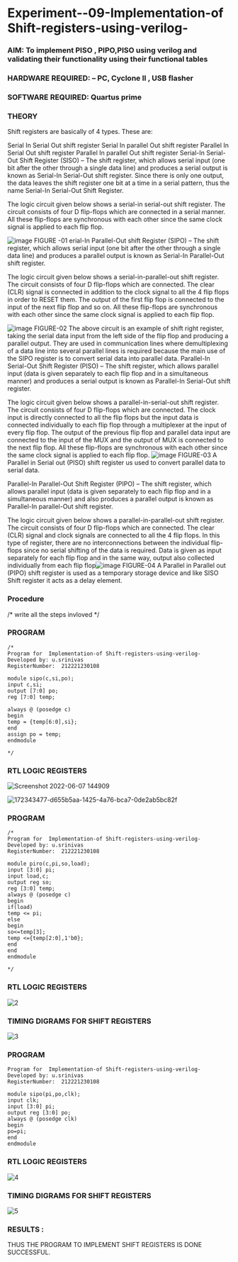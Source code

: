 
# Experiment--09-Implementation-of Shift-registers-using-verilog-
### AIM: To implement PISO , PIPO,PISO  using verilog and validating their functionality using their functional tables
### HARDWARE REQUIRED:  – PC, Cyclone II , USB flasher
### SOFTWARE REQUIRED:   Quartus prime
### THEORY 
Shift registers are basically of 4 types. These are:

Serial In Serial Out shift register
Serial In parallel Out shift register
Parallel In Serial Out shift register
Parallel In parallel Out shift register
Serial-In Serial-Out Shift Register (SISO) –
The shift register, which allows serial input (one bit after the other through a single data line) and produces a serial output is known as Serial-In Serial-Out shift register. Since there is only one output, the data leaves the shift register one bit at a time in a serial pattern, thus the name Serial-In Serial-Out Shift Register.

The logic circuit given below shows a serial-in serial-out shift register. The circuit consists of four D flip-flops which are connected in a serial manner. All these flip-flops are synchronous with each other since the same clock signal is applied to each flip flop.

![image](https://user-images.githubusercontent.com/36288975/172337366-540cc45e-11fe-4cce-9503-560dc704bc7d.png)
FIGURE -01 
erial-In Parallel-Out shift Register (SIPO) –
The shift register, which allows serial input (one bit after the other through a single data line) and produces a parallel output is known as Serial-In Parallel-Out shift register.

The logic circuit given below shows a serial-in-parallel-out shift register. The circuit consists of four D flip-flops which are connected. The clear (CLR) signal is connected in addition to the clock signal to all the 4 flip flops in order to RESET them. The output of the first flip flop is connected to the input of the next flip flop and so on. All these flip-flops are synchronous with each other since the same clock signal is applied to each flip flop.

![image](https://user-images.githubusercontent.com/36288975/172337438-03416c7e-7c9d-4939-ba34-c355b9fc79c5.png)
FIGURE-02
The above circuit is an example of shift right register, taking the serial data input from the left side of the flip flop and producing a parallel output. They are used in communication lines where demultiplexing of a data line into several parallel lines is required because the main use of the SIPO register is to convert serial data into parallel data.
Parallel-In Serial-Out Shift Register (PISO) –
The shift register, which allows parallel input (data is given separately to each flip flop and in a simultaneous manner) and produces a serial output is known as Parallel-In Serial-Out shift register.

The logic circuit given below shows a parallel-in-serial-out shift register. The circuit consists of four D flip-flops which are connected. The clock input is directly connected to all the flip flops but the input data is connected individually to each flip flop through a multiplexer at the input of every flip flop. The output of the previous flip flop and parallel data input are connected to the input of the MUX and the output of MUX is connected to the next flip flop. All these flip-flops are synchronous with each other since the same clock signal is applied to each flip flop.
![image](https://user-images.githubusercontent.com/36288975/172337544-1632407f-1743-4b17-b480-00663d01e59f.png)
FIGURE-03
A Parallel in Serial out (PISO) shift register us used to convert parallel data to serial data.

Parallel-In Parallel-Out Shift Register (PIPO) –
The shift register, which allows parallel input (data is given separately to each flip flop and in a simultaneous manner) and also produces a parallel output is known as Parallel-In parallel-Out shift register.

The logic circuit given below shows a parallel-in-parallel-out shift register. The circuit consists of four D flip-flops which are connected. The clear (CLR) signal and clock signals are connected to all the 4 flip flops. In this type of register, there are no interconnections between the individual flip-flops since no serial shifting of the data is required. Data is given as input separately for each flip flop and in the same way, output also collected individually from each flip flop![image](https://user-images.githubusercontent.com/36288975/172337661-babb1f90-6286-4d14-8cbd-26a380ee085e.png)
FIGURE-04
A Parallel in Parallel out (PIPO) shift register is used as a temporary storage device and like SISO Shift register it acts as a delay element.

### Procedure
/* write all the steps invloved */



### PROGRAM
~~~
/*
Program for  Implementation-of Shift-registers-using-verilog-
Developed by: u.srinivas
RegisterNumber:  212221230108

module sipo(c,si,po);
input c,si;
output [7:0] po;
reg [7:0] temp;

always @ (posedge c)
begin
temp = {temp[6:0],si};
end
assign po = temp;
endmodule 

*/
~~~



### RTL LOGIC  REGISTERS 

![Screenshot 2022-06-07 144909](https://user-images.githubusercontent.com/93427183/172344769-168a3081-e4e9-45f7-99b5-af5645fe9250.jpg)










![172343477-d655b5aa-1425-4a76-bca7-0de2ab5bc82f](https://user-images.githubusercontent.com/93427183/172345216-551371d6-b3d8-4713-a2fb-fad83d00c4c9.jpeg)

### PROGRAM 
~~~
/*
Program for  Implementation-of Shift-registers-using-verilog-
Developed by: u.srinivas
RegisterNumber:  212221230108

module piro(c,pi,so,load);
input [3:0] pi;
input load,c;
output reg so;
reg [3:0] temp;
always @ (posedge c)
begin 
if(load)
temp <= pi;
else
begin
so<=temp[3];
temp <={temp[2:0],1'b0};
end
end
endmodule

*/
~~~
### RTL LOGIC  REGISTERS 


![2](https://user-images.githubusercontent.com/93427183/172346400-a21d9beb-2d96-4784-a369-72dab09f88d8.png)



### TIMING DIGRAMS FOR SHIFT REGISTERS
![3](https://user-images.githubusercontent.com/93427183/172346436-bb834710-7031-4743-9270-ee3072b3d2cd.jpeg)

### PROGRAM 
~~~
Program for  Implementation-of Shift-registers-using-verilog-
Developed by: u.srinivas
RegisterNumber:  212221230108

module sipo(pi,po,clk);
input clk;
input [3:0] pi;
output reg [3:0] po;
always @ (posedge clk)
begin 
po=pi;
end
endmodule 
~~~
### RTL LOGIC  REGISTERS 

![4](https://user-images.githubusercontent.com/93427183/172346658-cc3dbf3c-d2af-44b3-b420-d0745aeaa958.png)

### TIMING DIGRAMS FOR SHIFT REGISTERS

![5](https://user-images.githubusercontent.com/93427183/172346693-95f7fb15-b670-469e-beff-fa0f920bce02.jpeg)


### RESULTS :
THUS THE PROGRAM TO IMPLEMENT SHIFT REGISTERS IS DONE SUCCESSFUL.
